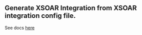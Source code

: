 ## Generate XSOAR Integration from XSOAR integration config file.

See docs [here](https://xsoar.pan.dev/docs/reference/articles/code-generator)
